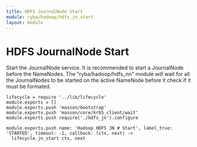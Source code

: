 ```yaml
---
title: HDFS JournalNode Start
module: ryba/hadoop/hdfs_jn_start
layout: module
---
```


# HDFS JournalNode Start

Start the JournalNode service. It is recommended to start a JournalNode before the
NameNodes. The "ryba/hadoop/hdfs_nn" module will wait for all the JournalNodes
to be started on the active NameNode before it check if it must be formated.

    lifecycle = require '../lib/lifecycle'
    module.exports = []
    module.exports.push 'masson/bootstrap'
    module.exports.push 'masson/core/krb5_client/wait'
    module.exports.push require('./hdfs_jn').configure

    module.exports.push name: 'Hadoop HDFS JN # Start', label_true: 'STARTED', timeout: -1, callback: (ctx, next) ->
      lifecycle.jn_start ctx, next
